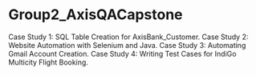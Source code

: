 # Group2_AxisQACapstone
Case Study 1: SQL Table Creation for AxisBank_Customer. Case Study 2: Website Automation with Selenium and Java. Case Study 3: Automating Gmail Account Creation. Case Study 4: Writing Test Cases for IndiGo Multicity Flight Booking.
